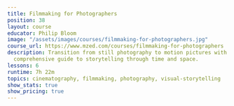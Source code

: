 ```yaml
---
title: Filmmaking for Photographers
position: 38
layout: course
educator: Philip Bloom
image: "/assets/images/courses/filmmaking-for-photographers.jpg"
course_url: https://www.mzed.com/courses/filmmaking-for-photographers
description: Transition from still photography to motion pictures with Philip Bloom's
  comprehensive guide to storytelling through time and space.
lessons: 6
runtime: 7h 22m
topics: cinematography, filmmaking, photography, visual-storytelling
show_stats: true
show_pricing: true
---
```


